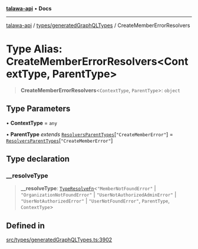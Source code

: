 [**talawa-api**](../../../README.md) • **Docs**

***

[talawa-api](../../../modules.md) / [types/generatedGraphQLTypes](../README.md) / CreateMemberErrorResolvers

# Type Alias: CreateMemberErrorResolvers\<ContextType, ParentType\>

> **CreateMemberErrorResolvers**\<`ContextType`, `ParentType`\>: `object`

## Type Parameters

• **ContextType** = `any`

• **ParentType** *extends* [`ResolversParentTypes`](ResolversParentTypes.md)\[`"CreateMemberError"`\] = [`ResolversParentTypes`](ResolversParentTypes.md)\[`"CreateMemberError"`\]

## Type declaration

### \_\_resolveType

> **\_\_resolveType**: [`TypeResolveFn`](TypeResolveFn.md)\<`"MemberNotFoundError"` \| `"OrganizationNotFoundError"` \| `"UserNotAuthorizedAdminError"` \| `"UserNotAuthorizedError"` \| `"UserNotFoundError"`, `ParentType`, `ContextType`\>

## Defined in

[src/types/generatedGraphQLTypes.ts:3902](https://github.com/PalisadoesFoundation/talawa-api/blob/6712e9940a5702665afc506fa9f6e9d7e1dc7991/src/types/generatedGraphQLTypes.ts#L3902)
